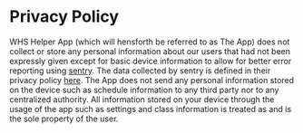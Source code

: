# Privacy Policy

WHS Helper App (which will hensforth be referred to as The App) does not collect or store any personal
information about our users that had not been expressly given except for basic device information to 
allow for better error reporting using [sentry](https://sentry.io). The data collected by sentry is defined
in their privacy policy [here](https://sentry.io/privacy). The App does not send any personal information
stored on the device such as schedule information to any third party nor to any centralized authority.
All information stored on your device through the usage of the app such as settings and class information
is treated as and is the sole property of the user.
